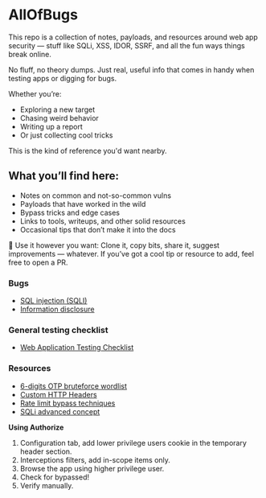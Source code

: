 # AllOfBugs

This repo is a collection of notes, payloads, and resources around web app security — stuff like SQLi, XSS, IDOR, SSRF, and all the fun ways things break online.

No fluff, no theory dumps. Just real, useful info that comes in handy when testing apps or digging for bugs.

Whether you’re:
- Exploring a new target
- Chasing weird behavior
- Writing up a report
- Or just collecting cool tricks

This is the kind of reference you'd want nearby.

## What you’ll find here:
- Notes on common and not-so-common vulns
- Payloads that have worked in the wild
- Bypass tricks and edge cases
- Links to tools, writeups, and other solid resources
- Occasional tips that don’t make it into the docs

🤝 Use it however you want:
Clone it, copy bits, share it, suggest improvements — whatever.
If you’ve got a cool tip or resource to add, feel free to open a PR.

### Bugs
- [SQL injection (SQLI)](https://github.com/yuzadef/allofbugs/blob/main/sqli.md)
- [Information disclosure](https://github.com/yuzadef/allofbugs/blob/main/information-disclosure.md)

### General testing checklist
- [Web Application Testing Checklist](https://github.com/yuzadef/allofbugs/blob/main/checklist.md)

### Resources
- [6-digits OTP bruteforce wordlist](https://raw.githubusercontent.com/indahud/OTP-Wordlist/master/6_digit_mix.txt)
- [Custom HTTP Headers](https://gist.githubusercontent.com/kaimi-/6b3c99538dce9e3d29ad647b325007c1/raw/921b0dd64e01c31106ece6087a3582e2d6fc6bc2/gistfile1.txt)
- [Rate limit bypass techniques](https://medium.com/@raxomara/bypassing-rate-limits-all-known-techniques-25891bb5ca59)
- [SQLi advanced concept](https://johnermac.github.io/notes/ewptx/sqli/)

**Using Authorize**
1. Configuration tab, add lower privilege users cookie in the temporary header section.
2. Interceptions filters, add in-scope items only.
3. Browse the app using higher privilege user.
4. Check for bypassed!
5. Verify manually.